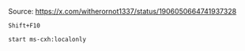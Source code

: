 Source: https://x.com/witherornot1337/status/1906050664741937328


`Shift+F10`

```bash
start ms-cxh:localonly
```
